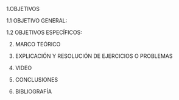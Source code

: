 1.OBJETIVOS

1.1 OBJETIVO GENERAL:

1.2 OBJETIVOS ESPECÍFICOS:

2. MARCO TEÓRICO

3. EXPLICACIÓN Y RESOLUCIÓN DE EJERCICIOS O PROBLEMAS

4. VIDEO

5. CONCLUSIONES

6. BIBLIOGRAFÍA
